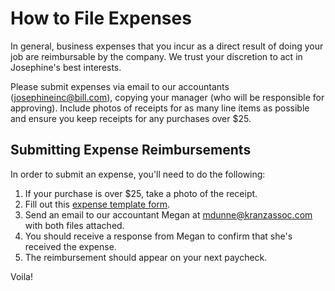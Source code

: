 # How to File Expenses

In general, business expenses that you incur as a direct result of doing your job are reimbursable by the company. We trust your discretion to act in Josephine's best interests.

Please submit expenses via email to our accountants (josephineinc@bill.com), copying your manager (who will be responsible for approving). Include photos of receipts for as many line items as possible and ensure you keep receipts for any purchases over $25.

## Submitting Expense Reimbursements

In order to submit an expense, you'll need to do the following:

1. If your purchase is over $25, take a photo of the receipt.
2. Fill out this [expense template form](https://drive.google.com/open?id=0B-xEryEZORfWUUlFZEZkaHlnRUk).
3. Send an email to our accountant Megan at mdunne@kranzassoc.com with both files attached.
4. You should receive a response from Megan to confirm that she's received the expense.
5. The reimbursement should appear on your next paycheck.

Voila!
